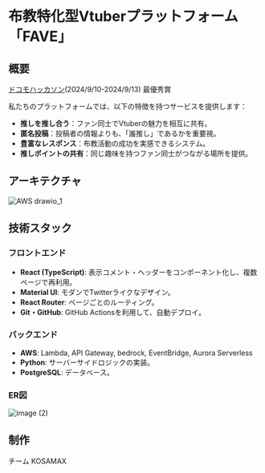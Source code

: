 # 布教特化型Vtuberプラットフォーム「FAVE」

## 概要

[ドコモハッカソン](https://information.nttdocomo-fresh.jp/event/hackathon/)\(2024/9/10-2024/9/13\) 最優秀賞

私たちのプラットフォームでは、以下の特徴を持つサービスを提供します：

- **推しを推し合う**：ファン同士でVtuberの魅力を相互に共有。
- **匿名投稿**：投稿者の情報よりも、「誰推し」であるかを重要視。
- **豊富なレスポンス**：布教活動の成功を実感できるシステム。
- **推しポイントの共有**：同じ趣味を持つファン同士がつながる場所を提供。

## アーキテクチャ
![AWS drawio_1](https://github.com/user-attachments/assets/c7e8e32b-4dce-4ed7-b760-6595ec787c36)

## 技術スタック

### フロントエンド
- **React (TypeScript)**: 表示コメント・ヘッダーをコンポーネント化し、複数ページで再利用。
- **Material UI**: モダンでTwitterライクなデザイン。
- **React Router**: ページごとのルーティング。
- **Git・GitHub**: GitHub Actionsを利用して、自動デプロイ。

### バックエンド
- **AWS**: Lambda, API Gateway, bedrock, EventBridge, Aurora Serverless
- **Python**: サーバーサイドロジックの実装。
- **PostgreSQL**: データベース。

### ER図
![image (2)](https://github.com/user-attachments/assets/04890261-bcfc-4e20-9493-5742628c0d68)


## 制作
チーム KOSAMAX
